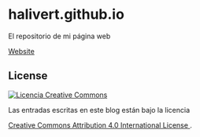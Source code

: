 # halivert.github.io

El repositorio de mi página web

[Website][1]

## License

<a rel="license" href="http://creativecommons.org/licenses/by/4.0/">
  <img
    alt="Licencia Creative Commons"
    style="border-width:0"
    src="https://i.creativecommons.org/l/by/4.0/88x31.png"
  />
</a>

<br />

Las entradas escritas en este blog están bajo la licencia

<a rel="license" href="http://creativecommons.org/licenses/by/4.0/">
  Creative Commons Attribution 4.0 International License
</a>.

[1]: https://halivert.dev
